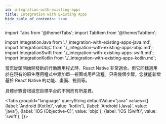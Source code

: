 ```yaml
---
id: integration-with-existing-apps
title: Integration with Existing Apps
hide_table_of_contents: true
---
```


import Tabs from '@theme/Tabs'; import TabItem from '@theme/TabItem';

import IntegrationJava from './\_integration-with-existing-apps-java.md'; import IntegrationObjC from './\_integration-with-existing-apps-objc.md'; import IntegrationSwift from './\_integration-with-existing-apps-swift.md'; import
IntegrationKotlin from './\_integration-with-existing-apps-kotlin.md';

當您從頭開始開發新的行動應用程式時，React Native 非常適合。但它同樣適用於在現有的原生應用程式中添加單一視圖或用戶流程。只需幾個步驟，您就能新增基於 React Native 的功能、畫面、視圖等。

具體步驟會根據您目標平台的不同而有所差異。

<Tabs groupId="language" queryString defaultValue="java" values={[ {label: 'Android (Kotlin)', value: 'kotlin'}, {label: 'Android (Java)', value: 'java'}, {label: 'iOS (Objective-C)', value: 'objc'}, {label: 'iOS (Swift)', value: 'swift'}, ]}>

<TabItem value="kotlin">

<IntegrationKotlin />

</TabItem>
<TabItem value="java">

<IntegrationJava />

</TabItem>
<TabItem value="objc">

<IntegrationObjC />

</TabItem>
<TabItem value="swift">

<IntegrationSwift />

</TabItem>
</Tabs>